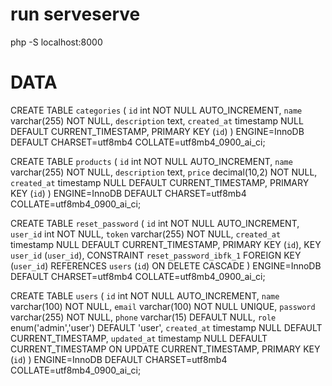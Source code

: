 # run serveserve
php -S localhost:8000

# DATA 
CREATE TABLE `categories` (
  `id` int NOT NULL AUTO_INCREMENT,
  `name` varchar(255) NOT NULL,
  `description` text,
  `created_at` timestamp NULL DEFAULT CURRENT_TIMESTAMP,
  PRIMARY KEY (`id`)
) ENGINE=InnoDB DEFAULT CHARSET=utf8mb4 COLLATE=utf8mb4_0900_ai_ci;

CREATE TABLE `products` (
  `id` int NOT NULL AUTO_INCREMENT,
  `name` varchar(255) NOT NULL,
  `description` text,
  `price` decimal(10,2) NOT NULL,
  `created_at` timestamp NULL DEFAULT CURRENT_TIMESTAMP,
  PRIMARY KEY (`id`)
) ENGINE=InnoDB DEFAULT CHARSET=utf8mb4 COLLATE=utf8mb4_0900_ai_ci;

CREATE TABLE `reset_password` (
  `id` int NOT NULL AUTO_INCREMENT,
  `user_id` int NOT NULL,
  `token` varchar(255) NOT NULL,
  `created_at` timestamp NULL DEFAULT CURRENT_TIMESTAMP,
  PRIMARY KEY (`id`),
  KEY `user_id` (`user_id`),
  CONSTRAINT `reset_password_ibfk_1` FOREIGN KEY (`user_id`) REFERENCES `users` (`id`) ON DELETE CASCADE
) ENGINE=InnoDB DEFAULT CHARSET=utf8mb4 COLLATE=utf8mb4_0900_ai_ci;

CREATE TABLE `users` (
  `id` int NOT NULL AUTO_INCREMENT,
  `name` varchar(100) NOT NULL,
  `email` varchar(100) NOT NULL UNIQUE,
  `password` varchar(255) NOT NULL,
  `phone` varchar(15) DEFAULT NULL,
  `role` enum('admin','user') DEFAULT 'user',
  `created_at` timestamp NULL DEFAULT CURRENT_TIMESTAMP,
  `updated_at` timestamp NULL DEFAULT CURRENT_TIMESTAMP ON UPDATE CURRENT_TIMESTAMP,
  PRIMARY KEY (`id`)
) ENGINE=InnoDB DEFAULT CHARSET=utf8mb4 COLLATE=utf8mb4_0900_ai_ci;
